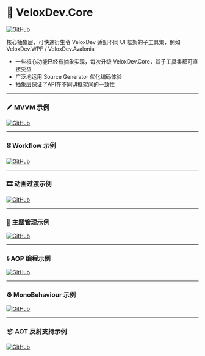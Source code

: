 ﻿# 🚀 VeloxDev.Core

[![GitHub](https://img.shields.io/badge/GitHub-Repository-blue?logo=github)](https://github.com/Axvser/VeloxDev)

核心抽象层，可快速衍生令 VeloxDev 适配不同 UI 框架的子工具集，例如 VeloxDev.WPF / VeloxDev.Avalonia
- 一些核心功能已经有抽象实现，每次升级 VeloxDev.Core，其子工具集都可直接受益
- 广泛地运用 Source Generator 优化编码体验
- 抽象层保证了API在不同UI框架间的一致性

---

### 🪶 MVVM 示例

[![GitHub](https://img.shields.io/badge/GitHub-Demo-blue?logo=github)](https://github.com/Axvser/VeloxDev/tree/master/Examples/MVVM)

---

### ⛓️ Workflow 示例

[![GitHub](https://img.shields.io/badge/GitHub-Demo-blue?logo=github)](https://github.com/Axvser/VeloxDev/tree/master/Examples/Workflow)

---

### 🎞️ 动画过渡示例

[![GitHub](https://img.shields.io/badge/GitHub-Demo-blue?logo=github)](https://github.com/Axvser/VeloxDev/tree/master/Examples/Transition)

---

### 🎨 主题管理示例

[![GitHub](https://img.shields.io/badge/GitHub-Demo-blue?logo=github)](https://github.com/Axvser/VeloxDev/tree/master/Examples/Theme)

---

### 🌀 AOP 编程示例

[![GitHub](https://img.shields.io/badge/GitHub-Demo-blue?logo=github)](https://github.com/Axvser/VeloxDev/tree/master/Examples/AOP)

---

### ⚙️ MonoBehaviour 示例

[![GitHub](https://img.shields.io/badge/GitHub-Demo-blue?logo=github)](https://github.com/Axvser/VeloxDev/tree/master/Examples/MonoBehaviour)

---

### 📦 AOT 反射支持示例

[![GitHub](https://img.shields.io/badge/GitHub-Demo-blue?logo=github)](https://github.com/Axvser/VeloxDev/tree/master/Examples/AOTReflection)

